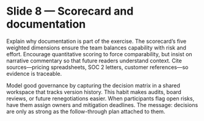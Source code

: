 # Slide 8 — Scorecard and documentation

Explain why documentation is part of the exercise. The scorecard’s five weighted dimensions ensure the team balances capability with risk and effort. Encourage quantitative scoring to force comparability, but insist on narrative commentary so that future readers understand context. Cite sources—pricing spreadsheets, SOC 2 letters, customer references—so evidence is traceable.

Model good governance by capturing the decision matrix in a shared workspace that tracks version history. This habit makes audits, board reviews, or future renegotiations easier. When participants flag open risks, have them assign owners and mitigation deadlines. The message: decisions are only as strong as the follow-through plan attached to them.
